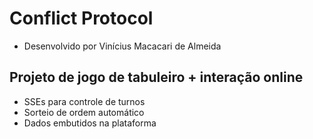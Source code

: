 # Conflict Protocol

- Desenvolvido por Vinícius Macacari de Almeida

## Projeto de jogo de tabuleiro + interação online

- SSEs para controle de turnos
- Sorteio de ordem automático
- Dados embutidos na plataforma